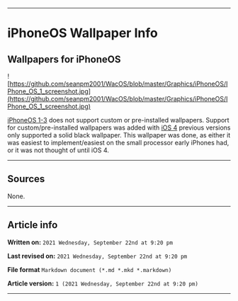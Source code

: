   
***

# iPhoneOS Wallpaper Info

## Wallpapers for iPhoneOS

![https://github.com/seanpm2001/WacOS/blob/master/Graphics/iPhoneOS/IPhone_OS_1_screenshot.jpg](https://github.com/seanpm2001/WacOS/blob/master/Graphics/iPhoneOS/IPhone_OS_1_screenshot.jpg)

[iPhoneOS 1-3](https://github.com/seanpm2001/WacOS/wiki/iPhoneOS-version-history/) does not support custom or pre-installed wallpapers. Support for custom/pre-installed wallpapers was added with [iOS 4](https://github.com/seanpm2001/WacOS/wiki/iOS_4/) previous versions only supported a solid black wallpaper. This wallpaper was done, as either it was easiest to implement/easiest on the small processor early iPhones had, or it was not thought of until iOS 4.

***

## Sources

None.

<!-- Other sources are needed, because Wikipedia cannot be the only source, as Wikipedia shouldn't be used as a main source. this article needs LOTS of improvement and original work to prevent it from being a copy and paste from Wikipedia. !-->

***

## Article info

**Written on:** `2021 Wednesday, September 22nd at 9:20 pm`

**Last revised on:** `2021 Wednesday, September 22nd at 9:20 pm`

**File format** `Markdown document (*.md *.mkd *.markdown)`

**Article version:** `1 (2021 Wednesday, September 22nd at 9:20 pm)`

***

<!-- Tools

Quick copy and paste

https://github.com/seanpm2001/WacOS/wiki/

!-->

